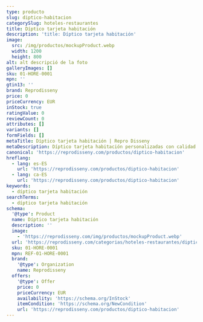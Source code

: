 ```yaml
---
type: producto
slug: diptico-habitacion
categorySlug: hoteles-restaurantes
title: Díptico tarjeta habitación
description: 'title: Díptico tarjeta habitación'
image:
  src: /img/productos/mockupProduct.webp
  width: 1200
  height: 800
alt: alt descripció de la foto
galleryImages: []
sku: 01-HORE-0001
mpn: ''
gtin13: ''
brand: Reprodisseny
price: 0
priceCurrency: EUR
inStock: true
ratingValue: 0
reviewCount: 0
attributes: []
variants: []
formFields: []
metaTitle: Díptico tarjeta habitación | Repro Disseny
metaDescription: Díptico tarjeta habitación personalizadas con calidad profesional en Cataluña.
canonical: 'https://reprodisseny.com/productos/diptico-habitacion'
hreflang:
  - lang: es-ES
    url: 'https://reprodisseny.com/productos/diptico-habitacion'
  - lang: ca-ES
    url: 'https://reprodisseny.com/productos/diptico-habitacion'
keywords:
  - díptico tarjeta habitación
searchTerms:
  - díptico tarjeta habitación
schema:
  '@type': Product
  name: Díptico tarjeta habitación
  description: ''
  image:
    - 'https://reprodisseny.com/img/productos/mockupProduct.webp'
  url: 'https://reprodisseny.com/categorias/hoteles-restaurantes/diptico-habitacion'
  sku: 01-HORE-0001
  mpn: REF-01-HORE-0001
  brand:
    '@type': Organization
    name: Reprodisseny
  offers:
    '@type': Offer
    price: 0
    priceCurrency: EUR
    availability: 'https://schema.org/InStock'
    itemCondition: 'https://schema.org/NewCondition'
    url: 'https://reprodisseny.com/productos/diptico-habitacion'
---
```


